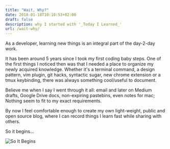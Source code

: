 ```yaml
---
title: "Wait, Why?"
date: 2018-01-18T10:10:53+02:00
draft: false 
description: why I started with '_Today I Learned_'
url: /wait-why/
---
```


As a developer, learning new things is an integral part of the day-2-day work.

It has been around 5 years since I took my first coding baby steps. One of the first things I noticed then was that I needed a place to organize my newly acquired knowledge.
Whether it's a terminal command, a design pattern, vim plugin, git hacks, syntactic sugar, new chrome extension or a tmux keybinding, there was always something cool/useful to document.

Believe me when I say I went through it all: email and later on Medium drafts, Google Drive docs,
non-expiring pastebins, even notes for mac; Nothing seem to fit to my exact requirements.

By now I feel comfortable enough to create my own light-weight, public and open source blog, where I
can record things I learn fast while sharing with others.

So it begins...


![So It Begins](/images/so-it-begins.jpg)
